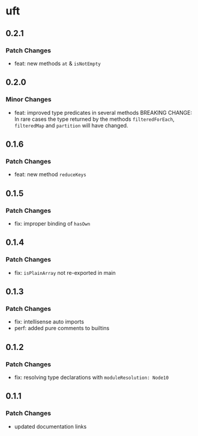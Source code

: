 # uft

## 0.2.1

### Patch Changes

- feat: new methods `at` & `isNotEmpty`

## 0.2.0

### Minor Changes

- feat: improved type predicates in several methods
  BREAKING CHANGE: In rare cases the type returned by the methods `filteredForEach`, `filteredMap` and `partition` will have changed.

## 0.1.6

### Patch Changes

- feat: new method `reduceKeys`

## 0.1.5

### Patch Changes

- fix: improper binding of `hasOwn`

## 0.1.4

### Patch Changes

- fix: `isPlainArray` not re-exported in main

## 0.1.3

### Patch Changes

- fix: intellisense auto imports
- perf: added pure comments to builtins

## 0.1.2

### Patch Changes

- fix: resolving type declarations with `moduleResolution: Node10`

## 0.1.1

### Patch Changes

- updated documentation links
